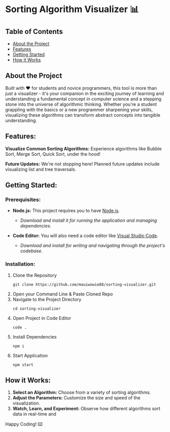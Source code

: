# Sorting Algorithm Visualizer :bar_chart:

## Table of Contents
- [About the Project](#about-the-project)
- [Features](#features)
- [Getting Started](#getting-started)
- [How it Works](#how-it-works)


## About the Project
Built with :heart: for students and novice programmers, this tool is more than just a visualizer - it's your companion in the exciting journey of learning and understanding a fundamental concept in computer science and a stepping stone into the universe of algorithmic thinking. Whether you're a student grappling with the basics or a new programmer sharpening your skills, visualizing these algorithms can transform abstract concepts into tangible understanding.

## Features:
**Visualize Common Sorting Algorithms:** Experience algorithms like Bubble Sort, Merge Sort, Quick Sort, under the hood!

**Future Updates:** We're not stopping here! Planned future updates include visualizing list and tree traversals.

## Getting Started:

### Prerequisites:
- **Node.js:** This project requires you to have [Node.js](https://nodejs.org/en). 

  - *Download and install it for running the application and managing dependencies.*
 
- **Code Editor:** You will also need a code editor like [Visual Studio Code](https://code.visualstudio.com/).

  - *Download and install for writing and navigating through the project's codebase.*

### Installation:
1. Clone the Repository
    ```
    git clone https://github.com/mauiwowie88/sorting-visualizer.git
    ```
2. Open your Command Line & Paste Cloned Repo
3. Navigate to the Project Directory
    ```
    cd sorting-visualizer
    ```
4. Open Project in Code Editor
    ```
    code .
    ```
5. Install Dependencies
    ```
    npm i
    ```
6. Start Application
    ```
    npm start
    ```

## How it Works:
1. **Select an Algorithm:** Choose from a variety of sorting algorithms.
2. **Adjust the Parameters:** Customize the size and speed of the visualization.
3. **Watch, Learn, and Experiment:** Observe how different algorithms sort data in real-time and 

Happy Coding! :keyboard:
